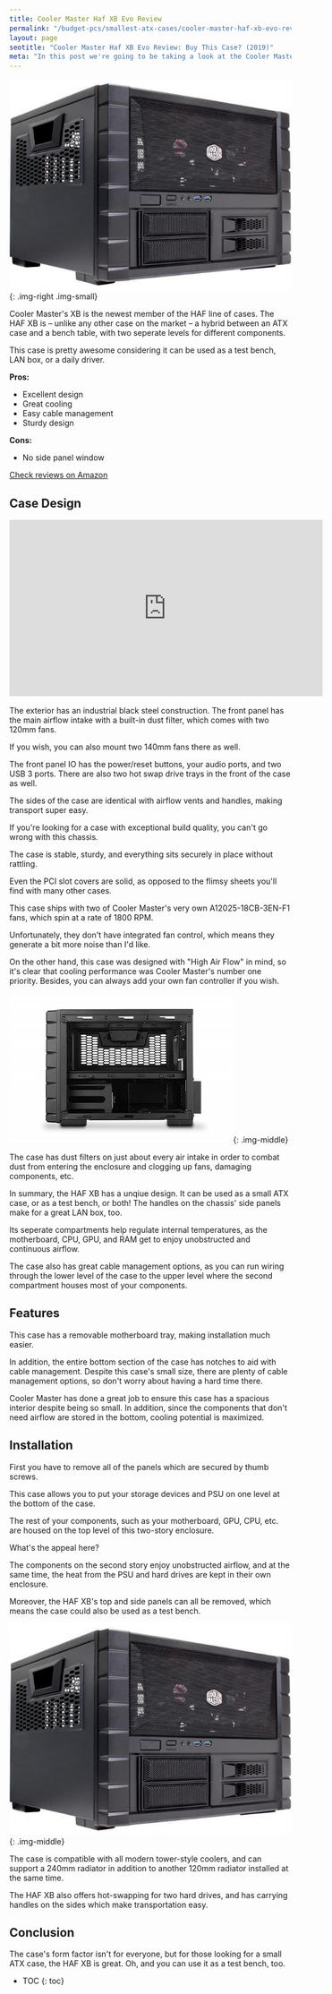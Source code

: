 ```yaml
---
title: Cooler Master Haf XB Evo Review 
permalink: "/budget-pcs/smallest-atx-cases/cooler-master-haf-xb-evo-review/"
layout: page
seotitle: "Cooler Master Haf XB Evo Review: Buy This Case? (2019)" 
meta: "In this post we're going to be taking a look at the Cooler Master Haf XB Evo II, a small ATX case."
---
```


![Cooler Master Haf XB Evo Review](/img/case/cooler-master-haf.jpg){: .img-right .img-small}

Cooler Master's XB is the newest member of the HAF line of cases. The HAF XB is – unlike any other case on the market – a hybrid between an ATX case and a bench table, with two seperate levels for different components.

This case is pretty awesome considering it can be used as a test bench, LAN box, or a daily driver. 

**Pros:** 

* Excellent design
* Great cooling 
* Easy cable management 
* Sturdy design

**Cons:** 

* No side panel window 

<div class="center-button">
	<a class="big-button" href="https://amzn.to/2N0cAMT">Check reviews on Amazon</a>
</div>

## Case Design 

<iframe width="560" height="315" src="https://www.youtube.com/embed/BVMkGv1uXTE" frameborder="0" allow="accelerometer; autoplay; encrypted-media; gyroscope; picture-in-picture" allowfullscreen></iframe>

The exterior has an industrial black steel construction. The front panel has the main airflow intake with a built-in dust filter, which comes with two 120mm fans. 

If you wish, you can also mount two 140mm fans there as well. 

The front panel IO has the power/reset buttons, your audio ports, and two USB 3 ports. There are also two hot swap drive trays in the front of the case as well. 

The sides of the case are identical with airflow vents and handles, making transport super easy. 

If you're looking for a case with exceptional build quality, you can't go wrong with this chassis. 

The case is stable, sturdy, and everything sits securely in place without rattling. 

Even the PCI slot covers are solid, as opposed to the flimsy sheets you'll find with many other cases. 

This case ships with two of Cooler Master's very own A12025-18CB-3EN-F1 fans, which spin at a rate of 1800 RPM. 

Unfortunately, they don't have integrated fan control, which means they generate a bit more noise than I'd like. 

On the other hand, this case was designed with "High Air Flow" in mind, so it's clear that cooling performance was Cooler Master's number one priority. Besides, you can always add your own fan controller if you wish.  

![haf xb evo](/img/case/haf-xb-evo.jpg){: .img-middle}

The case has dust filters on just about every air intake in order to combat dust from entering the enclosure and clogging up fans, damaging components, etc. 

In summary, the HAF XB has a unqiue design. It can be used as a small ATX case, or as a test bench, or both! The handles on the chassis' side panels make for a great LAN box, too. 

Its seperate compartments help regulate internal temperatures, as the motherboard, CPU, GPU, and RAM get to enjoy unobstructed and continuous airflow. 

The case also has great cable management options, as you can run wiring through the lower level of the case to the upper level where the second compartment houses most of your components. 

## Features 

This case has a removable motherboard tray, making installation much easier. 

In addition, the entire bottom section of the case has notches to aid with cable management. Despite this case's small size, there are plenty of cable management options, so don't worry about having a hard time there. 

Cooler Master has done a great job to ensure this case has a spacious interior despite being so small. In addition, since the components that don't need airflow are stored in the bottom, cooling potential is maximized. 

## Installation 

First you have to remove all of the panels which are secured by thumb screws. 

This case allows you to put your storage devices and PSU on one level at the bottom of the case. 

The rest of your components, such as your motherboard, GPU, CPU, etc. are housed on the top level of this two-story enclosure. 

What's the appeal here? 

The components on the second story enjoy unobstructed airflow, and at the same time, the heat from the PSU and hard drives are kept in their own enclosure. 

Moreover, the HAF XB's top and side panels can all be removed, which means the case could also be used as a test bench. 

![Cooler Master HAF XB](/img/case/cooler-master-haf.jpg){: .img-middle}

The case is compatible with all modern tower-style coolers, and can support a 240mm radiator in addition to another 120mm radiator installed at the same time. 

The HAF XB also offers hot-swapping for two hard drives, and has carrying handles on the sides which make transportation easy. 

## Conclusion  

The case's form factor isn't for everyone, but for those looking for a small ATX case, the HAF XB is great. Oh, and you can use it as a test bench, too.

* TOC
{: toc}